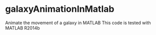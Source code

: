 # galaxyAnimationInMatlab
Animate the movement of a galaxy in MATLAB
This code is tested with MATLAB R2014b

